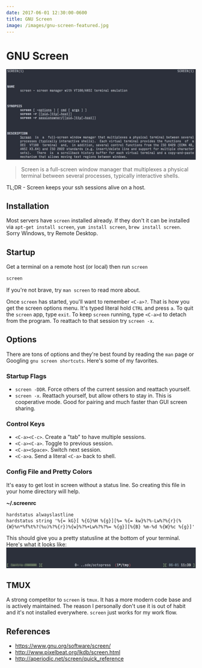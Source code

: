 ```yaml
---
date: 2017-06-01 12:30:00-0600
title: GNU Screen
image: /images/gnu-screen-featured.jpg
---
```

# GNU Screen
<img src="/images/gnu-screen-featured.jpg" alt='GNU Screen Featured' />

> Screen is a full-screen window manager that multiplexes a physical terminal
> between several processes, typically interactive shells.

TL;DR - Screen keeps your ssh sessions alive on a host.

<!-- more -->

## Installation

Most servers have `screen` installed already. If they don't it can be installed
via `apt-get install screen`, `yum install screen`, `brew install screen`. Sorry
Windows, try Remote Desktop.

## Startup

Get a terminal on a remote host (or local) then run `screen`

```sh
screen
```

If you're not brave, try `man screen` to read more about.

Once `screen` has started, you'll want to remember `<C-a>?`. That is how you get
the screen options menu. It's typed literal hold `CTRL` and press `a`. To quit
the `screen` app, type `exit`. To keep `screen` running, type `<C-a>d` to detach
from the program. To reattach to that session try `screen -x`.

## Options

There are tons of options and they're best found by reading the `man` page or
Googling `gnu screen shortcuts`. Here's some of my favorites.

### Startup Flags

- `screen -DDR`. Force others of the current session and reattach yourself.
- `screen -x`. Reattach yourself, but allow others to stay in. This is
    cooperative mode. Good for pairing and much faster than GUI screen sharing.

### Control Keys

- `<C-a><C-c>`. Create a "tab" to have multiple sessions.
- `<C-a><C-a>`. Toggle to previous session.
- `<C-a><Space>`. Switch next session.
- `<C-a>a`. Send a literal `<C-a>` back to shell.

### Config File and Pretty Colors

It's easy to get lost in screen without a status line. So creating this file in
your home directory will help.

**~/.screenrc**
```text
hardstatus alwayslastline
hardstatus string '%{= kG}[ %{G}%H %{g}][%= %{= kw}%?%-Lw%?%{r}(%{W}%n*%f%t%?(%u)%?%{r})%{w}%?%+Lw%?%?%= %{g}][%{B} %m-%d %{W}%c %{g}]'
```

This should give you a pretty statusline at the bottom of your terminal.
Here's what it looks like: 
<img src="/images/gnu-screen-statusline.jpg" alt='GNU Screen Statusline' />

## TMUX

A strong competitor to `screen` is `tmux`. It has a more modern code base and is
actively maintained. The reason I personally don't use it is out of habit and
it's not installed everywhere. `screen` just works for my work flow.


## References

- https://www.gnu.org/software/screen/
- http://www.pixelbeat.org/lkdb/screen.html
- http://aperiodic.net/screen/quick_reference

